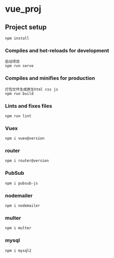# vue_proj

## Project setup
```
npm install
```
### Compiles and hot-reloads for development
```
启动项目
npm run serve
```
### Compiles and minifies for production
```
打包文件生成原生html css js
npm run build
```
### Lints and fixes files
```
npm run lint
```
### Vuex
    npm i vuex@version
### router
    npm i router@version
### PubSub
    npm i pubsub-js
### nodemailer
    npm i nodemailer
### multer
    npm i multer
### mysql
    npm i mysql2
    
